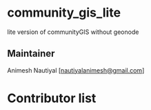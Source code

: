 # community_gis_lite
lite version of communityGIS without geonode

## Maintainer
Animesh Nautiyal [nautiyalanimesh@gmail.com]

# Contributor list

